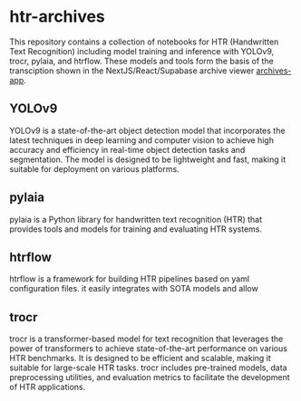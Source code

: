 # htr-archives

This repository contains a collection of notebooks for HTR (Handwritten Text Recognition) including model training and inference with YOLOv9, trocr, pylaia, and htrflow. These models and tools form the basis of the transciption shown in the NextJS/React/Supabase archive viewer [archives-app](https://https://archives-app.vercel.app).

## YOLOv9

YOLOv9 is a state-of-the-art object detection model that incorporates the latest techniques in deep learning and computer vision to achieve high accuracy and efficiency in real-time object detection tasks and segmentation. The model is designed to be lightweight and fast, making it suitable for deployment on various platforms.

## pylaia

pylaia is a Python library for handwritten text recognition (HTR) that provides tools and models for training and evaluating HTR systems. 

## htrflow

htrflow is a framework for building HTR pipelines based on yaml configuration files. it easily integrates with SOTA models and allow  

## trocr

trocr is a transformer-based model for text recognition that leverages the power of transformers to achieve state-of-the-art performance on various HTR benchmarks. It is designed to be efficient and scalable, making it suitable for large-scale HTR tasks. trocr includes pre-trained models, data preprocessing utilities, and evaluation metrics to facilitate the development of HTR applications.

